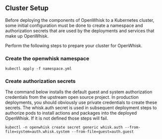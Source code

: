 Cluster Setup
-------------

Before deploying the components of OpenWhisk to a Kubernetes cluster,
some initial configuration must be done to create a namespace
and authorization secrets that are used by the deployments and
services that make up OpenWhisk.

Perform the following steps to prepare your cluster for OpenWhisk.

### Create the openwhisk namespace

```
kubectl apply -f namespace.yml
```

### Create authorization secrets

The command below installs the default guest and system authorization
credentials from the upstream open source project. In production
deployments, you should obviously use private credentials to create
these secrets.  The whisk.auth secret is used in subsequent deployment
steps to authorize pods to install actions and packages into the
deployed OpenWhisk. If it is not defined those steps will fail.

```
kubectl -n openwhisk create secret generic whisk.auth --from-file=system=auth.whisk.system --from-file=guest=auth.guest

```
